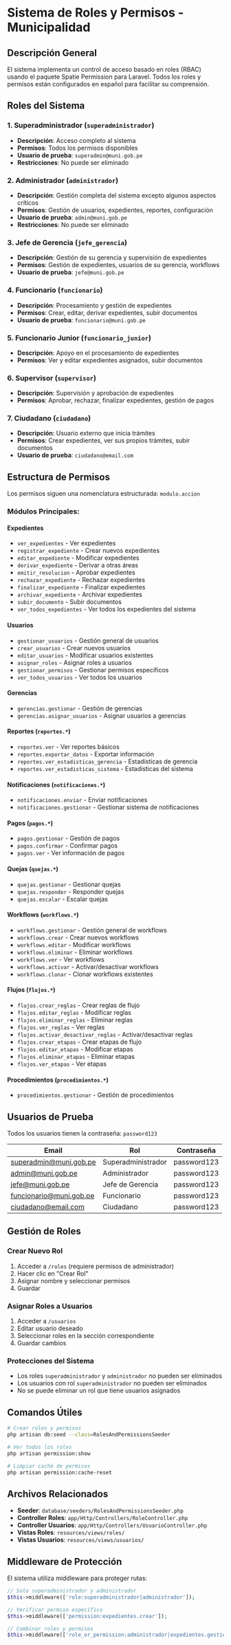 # Sistema de Roles y Permisos - Municipalidad

## Descripción General

El sistema implementa un control de acceso basado en roles (RBAC) usando el paquete Spatie Permission para Laravel. Todos los roles y permisos están configurados en español para facilitar su comprensión.

## Roles del Sistema

### 1. Superadministrador (`superadministrador`)
- **Descripción**: Acceso completo al sistema
- **Permisos**: Todos los permisos disponibles
- **Usuario de prueba**: `superadmin@muni.gob.pe`
- **Restricciones**: No puede ser eliminado

### 2. Administrador (`administrador`)
- **Descripción**: Gestión completa del sistema excepto algunos aspectos críticos
- **Permisos**: Gestión de usuarios, expedientes, reportes, configuración
- **Usuario de prueba**: `admin@muni.gob.pe`
- **Restricciones**: No puede ser eliminado

### 3. Jefe de Gerencia (`jefe_gerencia`)
- **Descripción**: Gestión de su gerencia y supervisión de expedientes
- **Permisos**: Gestión de expedientes, usuarios de su gerencia, workflows
- **Usuario de prueba**: `jefe@muni.gob.pe`

### 4. Funcionario (`funcionario`)
- **Descripción**: Procesamiento y gestión de expedientes
- **Permisos**: Crear, editar, derivar expedientes, subir documentos
- **Usuario de prueba**: `funcionario@muni.gob.pe`

### 5. Funcionario Junior (`funcionario_junior`)
- **Descripción**: Apoyo en el procesamiento de expedientes
- **Permisos**: Ver y editar expedientes asignados, subir documentos

### 6. Supervisor (`supervisor`)
- **Descripción**: Supervisión y aprobación de expedientes
- **Permisos**: Aprobar, rechazar, finalizar expedientes, gestión de pagos

### 7. Ciudadano (`ciudadano`)
- **Descripción**: Usuario externo que inicia trámites
- **Permisos**: Crear expedientes, ver sus propios trámites, subir documentos
- **Usuario de prueba**: `ciudadano@email.com`

## Estructura de Permisos

Los permisos siguen una nomenclatura estructurada: `modulo.accion`

### Módulos Principales:

#### Expedientes
- `ver_expedientes` - Ver expedientes
- `registrar_expediente` - Crear nuevos expedientes
- `editar_expediente` - Modificar expedientes
- `derivar_expediente` - Derivar a otras áreas
- `emitir_resolucion` - Aprobar expedientes
- `rechazar_expediente` - Rechazar expedientes
- `finalizar_expediente` - Finalizar expedientes
- `archivar_expediente` - Archivar expedientes
- `subir_documento` - Subir documentos
- `ver_todos_expedientes` - Ver todos los expedientes del sistema

#### Usuarios
- `gestionar_usuarios` - Gestión general de usuarios
- `crear_usuarios` - Crear nuevos usuarios
- `editar_usuarios` - Modificar usuarios existentes
- `asignar_roles` - Asignar roles a usuarios
- `gestionar_permisos` - Gestionar permisos específicos
- `ver_todos_usuarios` - Ver todos los usuarios

#### Gerencias
- `gerencias.gestionar` - Gestión de gerencias
- `gerencias.asignar_usuarios` - Asignar usuarios a gerencias

#### Reportes (`reportes.*`)
- `reportes.ver` - Ver reportes básicos
- `reportes.exportar_datos` - Exportar información
- `reportes.ver_estadisticas_gerencia` - Estadísticas de gerencia
- `reportes.ver_estadisticas_sistema` - Estadísticas del sistema

#### Notificaciones (`notificaciones.*`)
- `notificaciones.enviar` - Enviar notificaciones
- `notificaciones.gestionar` - Gestionar sistema de notificaciones

#### Pagos (`pagos.*`)
- `pagos.gestionar` - Gestión de pagos
- `pagos.confirmar` - Confirmar pagos
- `pagos.ver` - Ver información de pagos

#### Quejas (`quejas.*`)
- `quejas.gestionar` - Gestionar quejas
- `quejas.responder` - Responder quejas
- `quejas.escalar` - Escalar quejas

#### Workflows (`workflows.*`)
- `workflows.gestionar` - Gestión general de workflows
- `workflows.crear` - Crear nuevos workflows
- `workflows.editar` - Modificar workflows
- `workflows.eliminar` - Eliminar workflows
- `workflows.ver` - Ver workflows
- `workflows.activar` - Activar/desactivar workflows
- `workflows.clonar` - Clonar workflows existentes

#### Flujos (`flujos.*`)
- `flujos.crear_reglas` - Crear reglas de flujo
- `flujos.editar_reglas` - Modificar reglas
- `flujos.eliminar_reglas` - Eliminar reglas
- `flujos.ver_reglas` - Ver reglas
- `flujos.activar_desactivar_reglas` - Activar/desactivar reglas
- `flujos.crear_etapas` - Crear etapas de flujo
- `flujos.editar_etapas` - Modificar etapas
- `flujos.eliminar_etapas` - Eliminar etapas
- `flujos.ver_etapas` - Ver etapas

#### Procedimientos (`procedimientos.*`)
- `procedimientos.gestionar` - Gestión de procedimientos

## Usuarios de Prueba

Todos los usuarios tienen la contraseña: `password123`

| Email | Rol | Contraseña |
|-------|-----|------------|
| superadmin@muni.gob.pe | Superadministrador | password123 |
| admin@muni.gob.pe | Administrador | password123 |
| jefe@muni.gob.pe | Jefe de Gerencia | password123 |
| funcionario@muni.gob.pe | Funcionario | password123 |
| ciudadano@email.com | Ciudadano | password123 |

## Gestión de Roles

### Crear Nuevo Rol
1. Acceder a `/roles` (requiere permisos de administrador)
2. Hacer clic en "Crear Rol"
3. Asignar nombre y seleccionar permisos
4. Guardar

### Asignar Roles a Usuarios
1. Acceder a `/usuarios`
2. Editar usuario deseado
3. Seleccionar roles en la sección correspondiente
4. Guardar cambios

### Protecciones del Sistema
- Los roles `superadministrador` y `administrador` no pueden ser eliminados
- Los usuarios con rol `superadministrador` no pueden ser eliminados
- No se puede eliminar un rol que tiene usuarios asignados

## Comandos Útiles

```bash
# Crear roles y permisos
php artisan db:seed --class=RolesAndPermissionsSeeder

# Ver todos los roles
php artisan permission:show

# Limpiar caché de permisos
php artisan permission:cache-reset
```

## Archivos Relacionados

- **Seeder**: `database/seeders/RolesAndPermissionsSeeder.php`
- **Controller Roles**: `app/Http/Controllers/RoleController.php`
- **Controller Usuarios**: `app/Http/Controllers/UsuarioController.php`
- **Vistas Roles**: `resources/views/roles/`
- **Vistas Usuarios**: `resources/views/usuarios/`

## Middleware de Protección

El sistema utiliza middleware para proteger rutas:

```php
// Solo superadministrador y administrador
$this->middleware(['role:superadministrador|administrador']);

// Verificar permiso específico
$this->middleware(['permission:expedientes.crear']);

// Combinar roles y permisos
$this->middleware(['role_or_permission:administrador|expedientes.gestionar']);
```